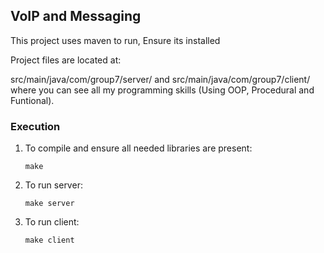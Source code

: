 ## VoIP and Messaging

This project uses maven to run, Ensure its installed

Project files are located at:

src/main/java/com/group7/server/ and src/main/java/com/group7/client/ where you can see all my programming skills (Using OOP, Procedural and Funtional).

### Execution

1. To compile and ensure all needed libraries are present:

   `make`

1. To run server:

   `make server`

1. To run client:

   `make client`
